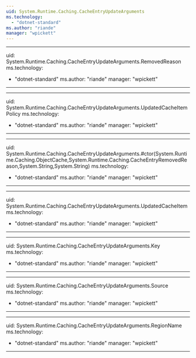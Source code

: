```yaml
---
uid: System.Runtime.Caching.CacheEntryUpdateArguments
ms.technology: 
  - "dotnet-standard"
ms.author: "riande"
manager: "wpickett"
---
```


---
uid: System.Runtime.Caching.CacheEntryUpdateArguments.RemovedReason
ms.technology: 
  - "dotnet-standard"
ms.author: "riande"
manager: "wpickett"
---

---
uid: System.Runtime.Caching.CacheEntryUpdateArguments.UpdatedCacheItemPolicy
ms.technology: 
  - "dotnet-standard"
ms.author: "riande"
manager: "wpickett"
---

---
uid: System.Runtime.Caching.CacheEntryUpdateArguments.#ctor(System.Runtime.Caching.ObjectCache,System.Runtime.Caching.CacheEntryRemovedReason,System.String,System.String)
ms.technology: 
  - "dotnet-standard"
ms.author: "riande"
manager: "wpickett"
---

---
uid: System.Runtime.Caching.CacheEntryUpdateArguments.UpdatedCacheItem
ms.technology: 
  - "dotnet-standard"
ms.author: "riande"
manager: "wpickett"
---

---
uid: System.Runtime.Caching.CacheEntryUpdateArguments.Key
ms.technology: 
  - "dotnet-standard"
ms.author: "riande"
manager: "wpickett"
---

---
uid: System.Runtime.Caching.CacheEntryUpdateArguments.Source
ms.technology: 
  - "dotnet-standard"
ms.author: "riande"
manager: "wpickett"
---

---
uid: System.Runtime.Caching.CacheEntryUpdateArguments.RegionName
ms.technology: 
  - "dotnet-standard"
ms.author: "riande"
manager: "wpickett"
---
